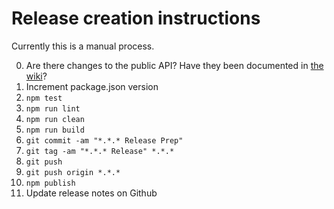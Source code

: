 # Release creation instructions

Currently this is a manual process.

0.  Are there changes to the public API? Have they been documented in [the wiki](https://github.com/crossfilter/crossfilter/wiki/API-Reference)?
1.  Increment package.json version
2.  `npm test`
3.  `npm run lint`
4.  `npm run clean`
5.  `npm run build`
6.  `git commit -am "*.*.* Release Prep"`
7.  `git tag -am "*.*.* Release" *.*.*`
8.  `git push`
9.  `git push origin *.*.*`
10. `npm publish`
11. Update release notes on Github
